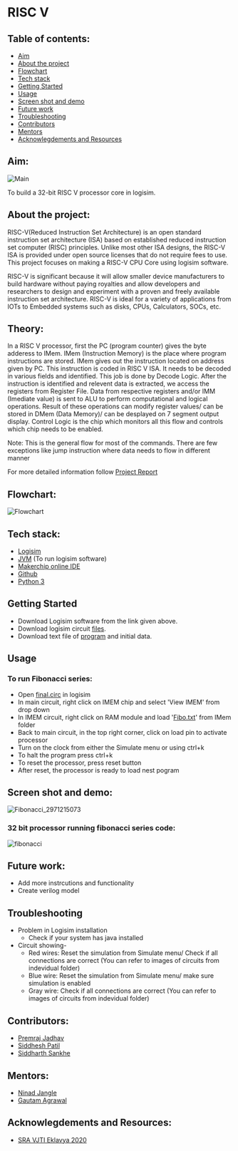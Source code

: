 # RISC V

## Table of contents:
- [Aim](#aim)
- [About the project](#about)
- [Flowchart](#Flowchart)
- [Tech stack](#software)
- [Getting Started](#Geting-started)
- [Usage](#Usage)
- [Screen shot and demo](#ss)
- [Future work](#future-work)
- [Troubleshooting](#Troubleshoot)
- [Contributors](#contributors)
- [Mentors](#mentors)
- [Acknowlegdements and Resources](#resources)

<a name="aim"></a>
## Aim:
![Main](https://user-images.githubusercontent.com/84727176/138549829-0a1ef365-6fe0-4a3b-8472-10c10c33a75e.png)

To build a 32-bit RISC V processor core in logisim.


<a name="about"></a>
## About the project:
RISC-V(Reduced Instruction Set Architecture) is an open standard instruction set architecture (ISA) based on established reduced instruction set computer (RISC) principles. Unlike most other ISA designs, the RISC-V ISA is provided under open source licenses that do not require fees to use.
This project focuses on making a RISC-V CPU Core using logisim software.

RISC-V is significant because it will allow smaller device manufacturers to build hardware without paying royalties and allow developers and researchers to design and experiment with a proven and freely available instruction set architecture. RISC-V is ideal for a variety of applications from IOTs to Embedded systems such as disks, CPUs, Calculators, SOCs, etc.

<a name="Theory"></a>
## Theory:
In a RISC V processor, first the PC (program counter) gives the byte adderess to IMem. IMem (Instruction Memory) is the place where program instructions are stored. IMem gives out the instruction located on address given by PC. This instruction is coded in RISC V ISA. It needs to be decoded in various fields and identified. This job is done by Decode Logic. After the instruction is identified and relevent data is extracted, we access the registers from Register File. Data from respective registers and/or IMM (Imediate value) is sent to ALU to perform computational and logical operations. Result of these operations can modify register values/ can be stored in DMem (Data Memory)/ can be desplayed on 7 segment output display. Control Logic is the chip which monitors all this flow and controls which chip needs to be enabled.

Note: This is the general flow for most of the commands. There are few exceptions like jump instruction where data needs to flow in different manner

For more detailed information follow [Project Report](https://github.com/siddharth23-8/RISC-V/blob/Main/RISCV%20PROJECT.pdf)

<a name="Flowchart"></a>
## Flowchart:
![Flowchart](https://user-images.githubusercontent.com/84727176/138566664-0be35c0d-dea9-4b08-9c56-e8ab2842f929.jpeg)

<a name="software"></a>
## Tech stack:
- [Logisim](http://www.cburch.com/logisim/)
- [JVM](https://www.java.com/en/download/windows_manual.jsp) (To run logisim software)
- [Makerchip online IDE](https://makerchip.com/)
- [Github](https://github.com/)
- [Python 3](https://www.python.org/)

<a name="Geting-started"></a>
## Getting Started
- Download Logisim software from the link given above.
- Download logisim circuit [files](https://github.com/siddharth23-8/RISC-V/blob/Main/Main/Final.circ).
- Download text file of [program](https://github.com/siddharth23-8/RISC-V/blob/Main/IMem/Fibo.txt) and initial data.

<a name="Usage"></a>
## Usage
### To run Fibonacci series:
- Open [final.circ](https://github.com/siddharth23-8/RISC-V/blob/Main/Main/Final.circ) in logisim
- In main circuit, right click on IMEM chip and select 'View IMEM' from drop down
- In IMEM circuit, right click on RAM module and load '[Fibo.txt](https://github.com/siddharth23-8/RISC-V/blob/Main/IMem/Fibo.txt)' from IMem folder
- Back to main circuit, in the top right corner, click on load pin to activate processor
- Turn on the clock from either the Simulate menu or using ctrl+k
- To halt the program press ctrl+k
- To reset the processor, press reset button
- After reset, the processor is ready to load nest pogram

<a name="ss"></a>
## Screen shot and demo:
![Fibonacci_2971215073](https://user-images.githubusercontent.com/84727176/138549836-16440568-0fe9-4e85-acb3-da9d5ab02195.jpg)

### 32 bit processor running fibonacci series code:
![fibonacci](https://user-images.githubusercontent.com/84727176/138549853-234674b6-7d01-40c1-9a1c-c79e18afa5b9.gif)


<a name="future-work"></a>
## Future work:
- Add more instrcutions and functionality
- Create verilog model

<a name="Troubleshoot"></a>
## Troubleshooting
- Problem in Logisim installation
  - Check if your system has java installed
- Circuit showing-
  - Red wires: Reset the simulation from Simulate menu/ Check if all connections are correct (You can refer to images of circuits from indevidual folder)
  - Blue wire: Reset the simulation from Simulate menu/ make sure simulation is enabled
  - Gray wire: Check if all connections are correct (You can refer to images of circuits from indevidual folder)

<a name="contributors"></a>
## Contributors:
-   [Premraj Jadhav](https://github.com/Premraj02)
-   [Siddhesh Patil](https://github.com/Sidshx)
-   [Siddharth Sankhe](https://github.com/siddharth23-8)

<a name="mentors"></a>
## Mentors:
-   [Ninad Jangle](https://github.com/ninja3011)
-   [Gautam Agrawal](https://github.com/gautam-dev-maker)

<a name="resources"></a>
## Acknowlegdements and Resources:
-   [SRA VJTI Eklavya 2020](http://sra.vjti.info/)
